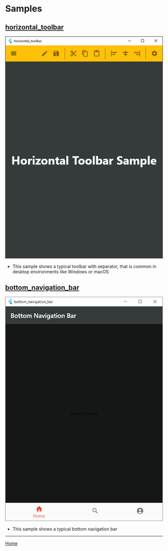 # Samples

## [horizontal_toolbar](horizontal_toolbar/)
![Flutter Sample - Horizontal Toolbar](images/flutter_sample-Horizontal_Toolbar.png)
* This sample shows a typical toolbar with separator, that is common in desktop environments like Windows or macOS

## [bottom_navigation_bar](bottom_navigation_bar/)
![Flutter Sample - Bottom Navigation Bar](images/flutter_sample-Bottom_Navigation_Bar.png)
* This sample shows a typical bottom navigation bar

---
[Home](../README.md)
